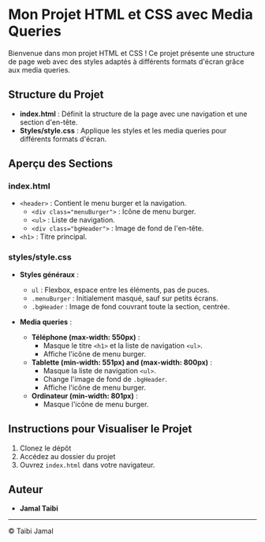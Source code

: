 # Mon Projet HTML et CSS avec Media Queries

Bienvenue dans mon projet HTML et CSS ! Ce projet présente une structure de page web avec des styles adaptés à différents formats d'écran grâce aux media queries.

## Structure du Projet

- **index.html** : Définit la structure de la page avec une navigation et une section d'en-tête.
- **Styles/style.css** : Applique les styles et les media queries pour différents formats d'écran.

## Aperçu des Sections

### index.html

- `<header>` : Contient le menu burger et la navigation.
  - `<div class="menuBurger">` : Icône de menu burger.
  - `<ul>` : Liste de navigation.
  - `<div class="bgHeader">` : Image de fond de l'en-tête.
- `<h1>` : Titre principal.

### styles/style.css

- **Styles généraux** :
  - `ul` : Flexbox, espace entre les éléments, pas de puces.
  - `.menuBurger` : Initialement masqué, sauf sur petits écrans.
  - `.bgHeader` : Image de fond couvrant toute la section, centrée.

- **Media queries** :
  - **Téléphone (max-width: 550px)** :
    - Masque le titre `<h1>` et la liste de navigation `<ul>`.
    - Affiche l'icône de menu burger.
  - **Tablette (min-width: 551px) and (max-width: 800px)** :
    - Masque la liste de navigation `<ul>`.
    - Change l'image de fond de `.bgHeader`.
    - Affiche l'icône de menu burger.
  - **Ordinateur (min-width: 801px)** :
    - Masque l'icône de menu burger.

## Instructions pour Visualiser le Projet

1. Clonez le dépôt
2. Accédez au dossier du projet 
3. Ouvrez `index.html` dans votre navigateur.

## Auteur

- **Jamal Taibi**

---

© Taibi Jamal
